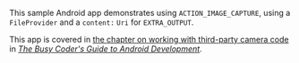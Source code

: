 This sample Android app demonstrates
using `ACTION_IMAGE_CAPTURE`, using a `FileProvider` and a `content:` `Uri` for `EXTRA_OUTPUT`.

This app is covered in 
[the chapter on working with third-party camera code](https://commonsware.com/Android/previews/using-the-camera-via-3rd-party-apps)
in [*The Busy Coder's Guide to Android Development*](https://commonsware.com/Android/).

